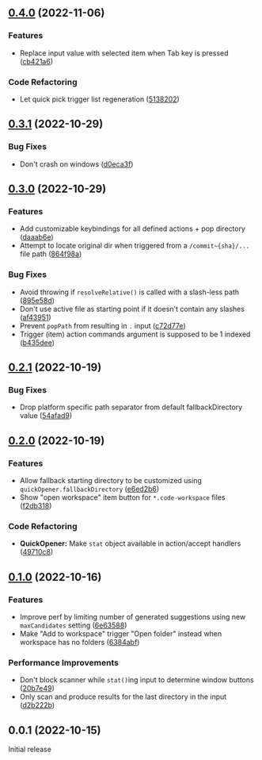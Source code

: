 ## [0.4.0](https://github.com/mogelbrod/quick-opener/compare/v0.3.1...v0.4.0) (2022-11-06)


### Features

* Replace input value with selected item when Tab key is pressed ([cb421a6](https://github.com/mogelbrod/quick-opener/commit/cb421a6b909884ead7c4fdf8d336ebed9be716d8))


### Code Refactoring

* Let quick pick trigger list regeneration ([5138202](https://github.com/mogelbrod/quick-opener/commit/51382025e8d0d37d20b72f40b0015fd8f0535cb2))

## [0.3.1](https://github.com/mogelbrod/quick-opener/compare/v0.3.0...v0.3.1) (2022-10-29)


### Bug Fixes

* Don't crash on windows ([d0eca3f](https://github.com/mogelbrod/quick-opener/commit/d0eca3fa24a1abe061bfb63fa99341c7bd72f4e9))

## [0.3.0](https://github.com/mogelbrod/quick-opener/compare/v0.2.1...v0.3.0) (2022-10-29)


### Features

* Add customizable keybindings for all defined actions + pop directory ([daaab6e](https://github.com/mogelbrod/quick-opener/commit/daaab6eae3f1fe1a9fe0e9d3c06e5a6276feeda4))
* Attempt to locate original dir when triggered from a `/commit~{sha}/...` file path ([864f98a](https://github.com/mogelbrod/quick-opener/commit/864f98a60b704771d4e352f501aeac62f1793d15))


### Bug Fixes

* Avoid throwing if `resolveRelative()` is called with a slash-less path ([895e58d](https://github.com/mogelbrod/quick-opener/commit/895e58d4c62c148d0a035d965ba4b19fc5495103))
* Don't use active file as starting point if it doesn't contain any slashes ([af43951](https://github.com/mogelbrod/quick-opener/commit/af43951aba7fc259310a102e47f874ba677763c4))
* Prevent `popPath` from resulting in `.` input ([c72d77e](https://github.com/mogelbrod/quick-opener/commit/c72d77e04677e9ceec5a89c4e16da2f4a83b3288))
* Trigger (item) action commands argument is supposed to be 1 indexed ([b435dee](https://github.com/mogelbrod/quick-opener/commit/b435deec954c27f5c9c7ec4bced1138f7ccc4827))

## [0.2.1](https://github.com/mogelbrod/quick-opener/compare/v0.2.0...v0.2.1) (2022-10-19)


### Bug Fixes

* Drop platform specific path separator from default fallbackDirectory value ([54afad9](https://github.com/mogelbrod/quick-opener/commit/54afad9e9d05f628f52d53e6c13253c274fcf46f))

## [0.2.0](https://github.com/mogelbrod/quick-opener/compare/v0.1.0...v0.2.0) (2022-10-19)


### Features

* Allow fallback starting directory to be customized using `quickOpener.fallbackDirectory` ([e6ed2b6](https://github.com/mogelbrod/quick-opener/commit/e6ed2b63e515a5c21810ed4a68c1bfc03f6eef97))
* Show "open workspace" item button for `*.code-workspace` files ([f2db318](https://github.com/mogelbrod/quick-opener/commit/f2db31895f2aff77b30b91a941d535b233581046))


### Code Refactoring

* **QuickOpener:** Make `stat` object available in action/accept handlers ([49710c8](https://github.com/mogelbrod/quick-opener/commit/49710c815eaff136e4b29d73f0da784c1eaea1cc))

## [0.1.0](https://github.com/mogelbrod/quick-opener/compare/v0.0.1...v0.1.0) (2022-10-16)


### Features

* Improve perf by limiting number of generated suggestions using new `maxCandidates` setting ([6e63588](https://github.com/mogelbrod/quick-opener/commit/6e63588b6cb4cf95ba90a20ead6d6826b5d58ed6))
* Make "Add to workspace" trigger "Open folder" instead when workspace has no folders ([6384abf](https://github.com/mogelbrod/quick-opener/commit/6384abfbf0c37b4e82f2a6ccae933a48e9a1d5a1))


### Performance Improvements

* Don't block scanner while `stat()`ing input to determine window buttons ([20b7e49](https://github.com/mogelbrod/quick-opener/commit/20b7e49f0cecd4c929f85297f8791565bac516fe))
* Only scan and produce results for the last directory in the input ([d2b222b](https://github.com/mogelbrod/quick-opener/commit/d2b222bca9f72b5b7c8b504e6c85b8a20248eddc))


## 0.0.1 (2022-10-15)

Initial release
